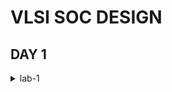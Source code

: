 # VLSI SOC DESIGN 

   ## DAY 1  
 <details>
    <summary>lab-1</summary>
        ![Screenshot (22)](https://github.com/user-attachments/assets/cae9310c-3d50-4abc-aecc-04a621e47edc)
